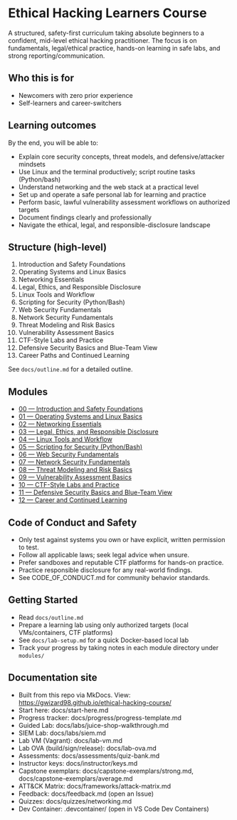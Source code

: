 # Ethical Hacking Learners Course

A structured, safety-first curriculum taking absolute beginners to a confident, mid-level ethical hacking practitioner. The focus is on fundamentals, legal/ethical practice, hands-on learning in safe labs, and strong reporting/communication.

## Who this is for
- Newcomers with zero prior experience
- Self-learners and career-switchers

## Learning outcomes
By the end, you will be able to:
- Explain core security concepts, threat models, and defensive/attacker mindsets
- Use Linux and the terminal productively; script routine tasks (Python/bash)
- Understand networking and the web stack at a practical level
- Set up and operate a safe personal lab for learning and practice
- Perform basic, lawful vulnerability assessment workflows on authorized targets
- Document findings clearly and professionally
- Navigate the ethical, legal, and responsible-disclosure landscape

## Structure (high-level)
1) Introduction and Safety Foundations
2) Operating Systems and Linux Basics
3) Networking Essentials
4) Legal, Ethics, and Responsible Disclosure
5) Linux Tools and Workflow
6) Scripting for Security (Python/Bash)
7) Web Security Fundamentals
8) Network Security Fundamentals
9) Threat Modeling and Risk Basics
10) Vulnerability Assessment Basics
11) CTF-Style Labs and Practice
12) Defensive Security Basics and Blue-Team View
13) Career Paths and Continued Learning

See `docs/outline.md` for a detailed outline.

## Modules
- [00 — Introduction and Safety Foundations](modules/00-introduction/README.md)
- [01 — Operating Systems and Linux Basics](modules/01-operating-systems/README.md)
- [02 — Networking Essentials](modules/02-networking/README.md)
- [03 — Legal, Ethics, and Responsible Disclosure](modules/03-legal-ethics/README.md)
- [04 — Linux Tools and Workflow](modules/04-linux-tools/README.md)
- [05 — Scripting for Security (Python/Bash)](modules/05-scripting-python/README.md)
- [06 — Web Security Fundamentals](modules/06-web-security-fundamentals/README.md)
- [07 — Network Security Fundamentals](modules/07-network-security-fundamentals/README.md)
- [08 — Threat Modeling and Risk Basics](modules/08-threat-modeling-risk/README.md)
- [09 — Vulnerability Assessment Basics](modules/09-vulnerability-assessment/README.md)
- [10 — CTF-Style Labs and Practice](modules/10-ctf-and-labs/README.md)
- [11 — Defensive Security Basics and Blue-Team View](modules/11-defensive-security-basics/README.md)
- [12 — Career and Continued Learning](modules/12-career-continued-learning/README.md)

## Code of Conduct and Safety
- Only test against systems you own or have explicit, written permission to test.
- Follow all applicable laws; seek legal advice when unsure.
- Prefer sandboxes and reputable CTF platforms for hands-on practice.
- Practice responsible disclosure for any real-world findings.
- See CODE_OF_CONDUCT.md for community behavior standards.

## Getting Started
- Read `docs/outline.md`
- Prepare a learning lab using only authorized targets (local VMs/containers, CTF platforms)
- See `docs/lab-setup.md` for a quick Docker-based local lab
- Track your progress by taking notes in each module directory under `modules/`

## Documentation site
- Built from this repo via MkDocs. View: https://gwizard98.github.io/ethical-hacking-course/
- Start here: docs/start-here.md
- Progress tracker: docs/progress/progress-template.md
- Guided Lab: docs/labs/juice-shop-walkthrough.md
- SIEM Lab: docs/labs/siem.md
- Lab VM (Vagrant): docs/lab-vm.md
- Lab OVA (build/sign/release): docs/lab-ova.md
- Assessments: docs/assessments/quiz-bank.md
- Instructor keys: docs/instructor/keys.md
- Capstone exemplars: docs/capstone-exemplars/strong.md, docs/capstone-exemplars/average.md
- ATT&CK Matrix: docs/frameworks/attack-matrix.md
- Feedback: docs/feedback.md (open an Issue)
- Quizzes: docs/quizzes/networking.md
- Dev Container: .devcontainer/ (open in VS Code Dev Containers)
